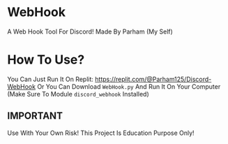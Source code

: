 # WebHook
A Web Hook Tool For Discord!
Made By Parham (My Self)

# How To Use?
You Can Just Run It On Replit:
https://replit.com/@Parham125/Discord-WebHook
Or You Can Download `WebHook.py` And Run It On Your Computer (Make Sure To Module `discord_webhook` Installed)

## IMPORTANT
Use With Your Own Risk!
This Project Is Education Purpose Only!
